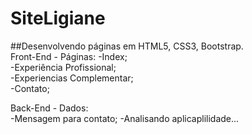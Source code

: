 # SiteLigiane  
##Desenvolvendo páginas em HTML5, CSS3, Bootstrap.  
Front-End - Páginas:
  -Index;  
  -Experiência Profissional;  
  -Experiencias Complementar;  
  -Contato;  
  
  Back-End - Dados:  
  -Mensagem para contato;
  -Analisando aplicaplilidade...
  
